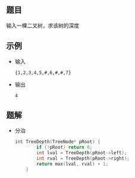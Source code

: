 ## 题目

输入一棵二叉树，求该树的深度

## 示例

- 输入

  ```
  {1,2,3,4,5,#,6,#,#,7}
  ```

- 输出

  ```
  4
  ```

## 题解

- 分治

  ```c++
  int TreeDepth(TreeNode* pRoot) {
          if (!pRoot) return 0;
          int lval = TreeDepth(pRoot->left);
          int rval = TreeDepth(pRoot->right);
          return max(lval, rval) + 1;
      }
  ```

  

  






